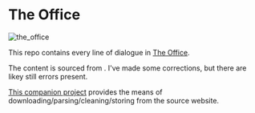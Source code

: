 # The Office

![the_office](https://assets.wired.com/photos/w_1600/wp-content/uploads/2014/11/Cast6.jpg)

This repo contains every line of dialogue in [The Office](https://www.imdb.com/title/tt0386676/?ref_=fn_al_tt_1). 

The content is sourced from [](officequotes.net). 
I've made some corrections, but there are likey still errors present.

[This companion project](https://github.com/zengineering/the-office-dialogue) provides the means of downloading/parsing/cleaning/storing from the source website.
